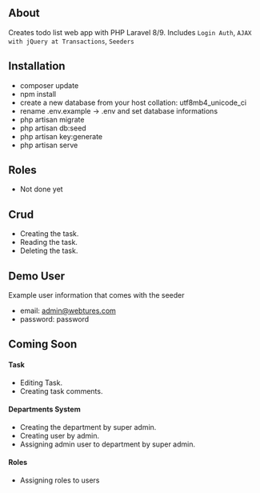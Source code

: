 ## About
Creates todo list web app with PHP Laravel 8/9.
Includes `Login Auth`, `AJAX with jQuery at Transactions`, `Seeders`

## Installation
- composer update
- npm install
- create a new database from your host collation: utf8mb4_unicode_ci
- rename .env.example -> .env and set database informations
- php artisan migrate
- php artisan db:seed
- php artisan key:generate
- php artisan serve

## Roles
- Not done yet
 
## Crud
- Creating the task.
- Reading the task.
- Deleting the task.

## Demo User
Example user information that comes with the seeder
- email: admin@webtures.com
- password: password

## Coming Soon

#### Task
- Editing Task.
- Creating task comments.

#### Departments System
- Creating the department by super admin.
- Creating user by admin.
- Assigning admin user to department by super admin.

#### Roles
- Assigning roles to users